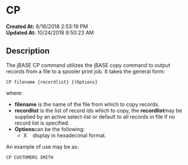 # CP

**Created At:** 8/16/2018 2:53:19 PM  
**Updated At:** 10/24/2018 9:50:23 AM  


## Description

The jBASE CP command utilizes the jBASE copy command to output records from a file to a spooler print job. It takes the general form:

```
CP filename {recordlist} {(Options}
```

where:

- **filename** is the name of the file from which to copy records.
- **recordlist** is the list of record ids which to copy, the **recordlist**may be supplied by an active select-list or default to all records in file if no record list is specified.
- **Options**can be the following:
    - X    display in hexadecimal format.




An example of use may be as:

```
CP CUSTOMERS SMITH
```
